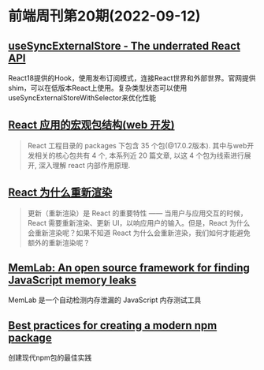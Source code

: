 # 前端周刊第20期(2022-09-12)

## [useSyncExternalStore - The underrated React API](https://thisweekinreact.com/articles/useSyncExternalStore-the-underrated-react-api)
React18提供的Hook，使用发布订阅模式，连接React世界和外部世界。官网提供shim，可以在低版本React上使用。复杂类型状态可以使用useSyncExternalStoreWithSelector来优化性能


## [React 应用的宏观包结构(web 开发)](https://7kms.github.io/react-illustration-series/main/macro-structure/)
> React 工程目录的 packages 下包含 35 个包(@17.0.2版本). 其中与web开发相关的核心包共有 4 个, 本系列近 20 篇文章, 以这 4 个包为线索进行展开, 深入理解 react 内部作用原理.


## [React 为什么重新渲染](https://blog.skk.moe/post/react-re-renders-101/)
> 更新（重新渲染）是 React 的重要特性 —— 当用户与应用交互的时候，React 需要重新渲染、更新 UI，以响应用户的输入。但是，React 为什么会重新渲染呢？如果不知道 React 为什么会重新渲染，我们如何才能避免额外的重新渲染呢？


## [MemLab: An open source framework for finding JavaScript memory leaks](https://engineering.fb.com/2022/09/12/open-source/memlab/)
MemLab 是一个自动检测内存泄漏的 JavaScript 内存测试工具


## [Best practices for creating a modern npm package](https://snyk.io/blog/best-practices-create-modern-npm-package/)
创建现代npm包的最佳实践
